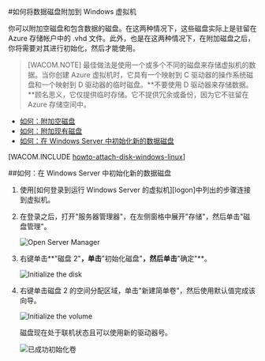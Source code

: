 <properties linkid="manage-linux-howto-attach-a-disk" urlDisplayName="Attach a disk" pageTitle="将磁盘附加到虚拟机 | Azure" metaKeywords="Azure Linux virtual machine, Azure Windows virtual machine, Azure attach disk, Azure initialize disk" description="了解如何将数据磁盘附加到 Azure 虚拟机。然后在 Windows Server 或 Linux 虚拟机中初始化该磁盘。" metaCanonical="" services="virtual-machines,storage" documentationCenter="" title="How to Attach a Data Disk to a Virtual Machine" authors="" solutions="" manager="" editor="" />
<tags ms.service="virtual-machines,storage"
    ms.date="03/05/2015"
    wacn.date="04/11/2015"
    />


#如何将数据磁盘附加到 Windows 虚拟机

你可以附加空磁盘和包含数据的磁盘。在这两种情况下，这些磁盘实际上是驻留在 Azure 存储帐户中的 .vhd 文件。此外，也是在这两种情况下，在附加磁盘之后，你将需要对其进行初始化，然后才能使用。 

> [WACOM.NOTE] 最佳做法是使用一个或多个不同的磁盘来存储虚拟机的数据。当你创建 Azure 虚拟机时，它具有一个映射到 C 驱动器的操作系统磁盘和一个映射到 D 驱动器的临时磁盘。**不要使用 D 驱动器来存储数据。**顾名思义，它仅提供临时存储。它不提供冗余或备份，因为它不驻留在 Azure 存储空间中。

- [如何：附加空磁盘](#attachempty)
- [如何：附加现有磁盘](#attachexisting)
- [如何：在 Windows Server 中初始化新的数据磁盘](#initializeinWS)


[WACOM.INCLUDE [howto-attach-disk-windows-linux](../includes/howto-attach-disk-windows-linux.md)]

##<a id="initializeinWS"></a>如何：在 Windows Server 中初始化新的数据磁盘

1. 使用[如何登录到运行 Windows Server 的虚拟机][logon]中列出的步骤连接到虚拟机。



2. 在登录之后，打开"服务器管理器"，在左侧窗格中展开"存储"，然后单击"磁盘管理"。



	![Open Server Manager](./media/storage-windows-attach-disk/ServerManager.png)



3. 右键单击**"磁盘 2"**，单击**"初始化磁盘"**，然后单击**"确定"**。



	![Initialize the disk](./media/storage-windows-attach-disk/InitializeDisk.png)


4. 右键单击磁盘 2 的空间分配区域，单击"新建简单卷"，然后使用默认值完成该向导。
 

	![Initialize the volume](./media/storage-windows-attach-disk/InitializeDiskVolume.png)



	磁盘现在处于联机状态且可以使用新的驱动器号。



   ![已成功初始化卷](./media/storage-windows-attach-disk/InitializeSuccess.png)  
   
<!--HONumber=41-->
